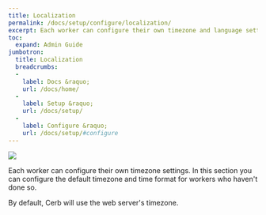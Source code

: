 ```yaml
---
title: Localization
permalink: /docs/setup/configure/localization/
excerpt: Each worker can configure their own timezone and language settings.
toc:
  expand: Admin Guide
jumbotron:
  title: Localization
  breadcrumbs:
  - 
    label: Docs &raquo;
    url: /docs/home/
  - 
    label: Setup &raquo;
    url: /docs/setup/
  - 
    label: Configure &raquo;
    url: /docs/setup/#configure
---
```


<div class="cerb-screenshot">
<img src="/assets/images/docs/setup/localization.png" class="screenshot">
</div>

Each worker can configure their own timezone settings.  In this section you can configure the default timezone and time format for workers who haven't done so.

By default, Cerb will use the web server's timezone.

